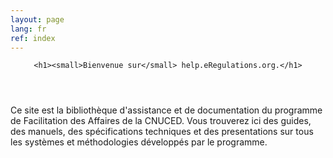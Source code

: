 ```yaml
---
layout: page
lang: fr
ref: index
---
```


<header>

	<h1><small>Bienvenue sur</small> help.eRegulations.org.</h1>

</header>

<div class="row">
  <div class="col-md-12">
		<p>Ce site est la bibliothèque d'assistance et de documentation du programme de Facilitation des Affaires de la CNUCED. Vous trouverez ici des guides, des manuels, des spécifications techniques et des presentations sur tous les systèmes et méthodologies développés par le programme.</p>
  </div>
</div>
